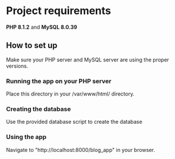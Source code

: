 # Project requirements
**PHP 8.1.2** and **MySQL 8.0.39**

## How to set up
Make sure your PHP server and MySQL server are using the proper versions.
### Running the app on your PHP server
Place this directory in your /var/www/html/ directory.

### Creating the database
Use the provided database script to create the database

### Using the app
Navigate to "http://localhost:8000/blog_app" in your browser.



